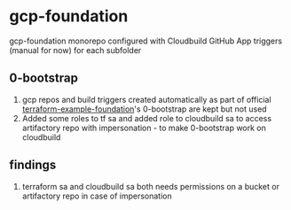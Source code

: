 # gcp-foundation 

gcp-foundation monorepo configured with Cloudbuild GitHub App triggers (manual for now) for each subfolder

## 0-bootstrap
1. gcp repos and build triggers created automatically as part of official [terraform-example-foundation](https://github.com/terraform-google-modules/terraform-example-foundation)'s 0-bootstrap are kept but not used
1. Added some roles to tf sa and added role to cloudbuild sa to access artifactory repo with impersonation - to make 0-bootstrap work on cloudbuild

## findings
1. terraform sa and cloudbuild sa both needs permissions on a bucket or artifactory repo in case of impersonation